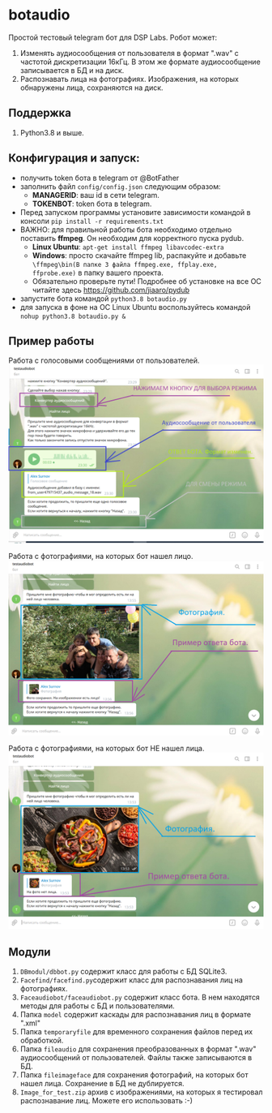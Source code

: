 # botaudio
Простой тестовый telegram бот для DSP Labs. 
Робот может:
1. Изменять аудиосообщения от пользователя в формат ".wav" с частотой дискретизации 16кГц. В этом же формате аудиосообщение записывается в БД и на диск. 
2. Распознавать лица на фотографиях. Изображения, на которых обнаружены лица, сохраняются на диск.

## Поддержка
1. Python3.8 и выше.

## Конфигурация и запуск:
- получить token бота в telegram от @BotFather
- заполнить файл `config/config.json` следующим образом:
    - **MANAGERID**: ваш id в сети telegram.
    - **TOKENBOT**: token бота в telegram.
- Перед запуском программы установите зависимости командой в консоли `pip install -r requirements.txt`
- ВАЖНО: для правильной работы бота необходимо отдельно поставить **ffmpeg**. Он необходим для корректного пуска pydub.
    - **Linux Ubuntu**: `apt-get install ffmpeg libavcodec-extra`
    - **Windows**: просто скачайте ffmpeg lib, распакуйте и добавьте `\ffmpeg\bin(В папке 3 файла ffmpeg.exe, ffplay.exe, ffprobe.exe)` в папку вашего проекта. 
    - Обязательно проверьте пути! Подробнее об установке на все ОС читайте здесь https://github.com/jiaaro/pydub
- запустите бота командой `python3.8 botaudio.py`
- для запуска в фоне на ОС Linux Ubuntu воспользуйтесь командой `nohup python3.8 botaudio.py &`

## Пример работы
Работа с голосовыми сообщениями от пользователей.
![alt text](screenshots/find_audio_true.png "Конвертер аудиосообщений.")

Работа с фотографиями, на которых бот нашел лицо.
![alt text](screenshots/find_photo_true.png "Есть лицо.")


Работа с фотографиями, на которых бот НЕ нашел лица.
![alt text](screenshots/find_photo_false.png "Нет лица.")

## Модули
1. `DBmodul/dbbot.py` содержит класс для работы с БД SQLite3. 
2. `Facefind/facefind.py`содержит класс для распознавания лиц на фотографиях.
3. `Faceaudiobot/faceaudiobot.py` содержит класс бота. В нем находятся методы для работы с БД и пользователями.
4. Папка `model` содержит каскады для распознавания лиц в формате ".xml"
5. Папка `temporaryfile` для временного сохранения файлов перед их обработкой.
6. Папка `fileaudio` для сохранения преобразованных в формат ".wav" аудиосообщений от пользователей. Файлы также записываются в БД.
7. Папка `fileimageface` для сохранения фотографий, на которых бот нашел лица. Сохранение в БД не дублируется.
8. `Image_for_test.zip` архив с изображениями, на которых я тестировал распознавание лиц. Можете его использовать :-)




